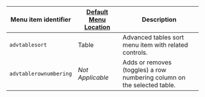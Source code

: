 | Menu item identifier    | [Default Menu Location]({{site.baseurl}}/interface/menus/menus-configuration-options/#examplethetinymcedefaultmenuitems) | Description                                                                             |
| ----------------------- | -------------------------------------------------------------------------------------------------------- | --------------------------------------------------------------------------------------- |
| `advtablesort`          | Table                                                                                                    | Advanced tables sort menu item with related controls.                                   |
| `advtablerownumbering`  | _Not Applicable_                                                                                         | Adds or removes (toggles) a row numbering column on the selected table.  |

